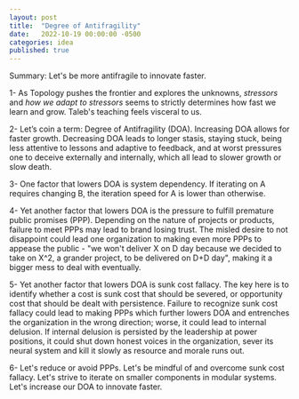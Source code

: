```yaml
---
layout: post
title:  "Degree of Antifragility"
date:   2022-10-19 00:00:00 -0500
categories: idea
published: true
---
```


Summary: Let's be more antifragile to innovate faster.

1- As Topology pushes the frontier and explores the unknowns, *stressors* and *how we adapt to stressors* seems to strictly determines how fast we learn and grow. Taleb's teaching feels visceral to us.

2- Let’s coin a term: Degree of Antifragility (DOA). Increasing DOA allows for faster growth. Decreasing DOA leads to longer stasis, staying stuck, being less attentive to lessons and adaptive to feedback, and at worst pressures one to deceive externally and internally, which all lead to slower growth or slow death.

3- One factor that lowers DOA is system dependency. If iterating on A requires changing B, the iteration speed for A is lower than otherwise.

4- Yet another factor that lowers DOA is the pressure to fulfill premature public promises (PPP). Depending on the nature of projects or products, failure to meet PPPs may lead to brand losing trust. The misled desire to not disappoint could lead one organization to making even more PPPs to appease the public - "we won't deliver X on D day because we decided to take on X^2, a grander project, to be delivered on D+D day", making it a bigger mess to deal with eventually.

5- Yet another factor that lowers DOA is sunk cost fallacy. The key here is to identify whether a cost is sunk cost that should be severed, or opportunity cost that should be dealt with persistence. Failure to recognize sunk cost fallacy could lead to making PPPs which further lowers DOA and entrenches the organization in the wrong direction; worse, it could lead to internal delusion. If internal delusion is persisted by the leadership at power positions, it could shut down honest voices in the organization, sever its neural system and kill it slowly as resource and morale runs out.

6- Let's reduce or avoid PPPs. Let's be mindful of and overcome sunk cost fallacy. Let's strive to iterate on smaller components in modular systems. Let's increase our DOA to innovate faster.
